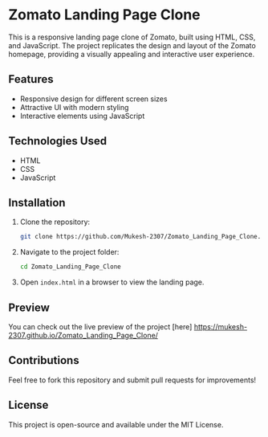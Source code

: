 # Zomato Landing Page Clone

This is a responsive landing page clone of Zomato, built using HTML, CSS, and JavaScript. The project replicates the design and layout of the Zomato homepage, providing a visually appealing and interactive user experience.

## Features
- Responsive design for different screen sizes
- Attractive UI with modern styling
- Interactive elements using JavaScript

## Technologies Used
- HTML
- CSS
- JavaScript

## Installation
1. Clone the repository:
   ```sh
   git clone https://github.com/Mukesh-2307/Zomato_Landing_Page_Clone.git
   ```
2. Navigate to the project folder:
   ```sh
   cd Zomato_Landing_Page_Clone
   ```
3. Open `index.html` in a browser to view the landing page.

## Preview
You can check out the live preview of the project [here] https://mukesh-2307.github.io/Zomato_Landing_Page_Clone/

## Contributions
Feel free to fork this repository and submit pull requests for improvements!

## License
This project is open-source and available under the MIT License.
